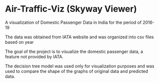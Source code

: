 # Air-Traffic-Viz (Skyway Viewer)

A visualization of Domestic Passenger Data in India for the period of 2016-19

The data was obtained from IATA website and was organized into csv files based on year

The goal of the project is to visualize the domestic passenger data, a feature not provided by IATA.

The decision tree model was used only for visualization purposes and was used to compare the shape of the graphs of original data and predicted data.
